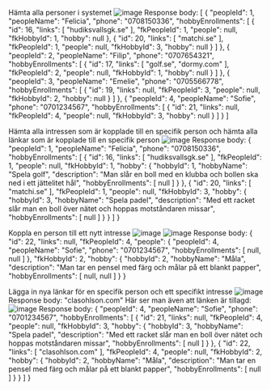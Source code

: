 Hämta alla personer i systemet
![image](https://github.com/feliciamuller/HobbiesAPI/assets/144246541/f529b121-3931-49df-bad4-8285b88dd6c6)
Response body: 
[
  {
    "peopleId": 1,
    "peopleName": "Felicia",
    "phone": "0708150336",
    "hobbyEnrollments": [
      {
        "id": 16,
        "links": [
          "hudiksvallsgk.se"
        ],
        "fkPeopleId": 1,
        "people": null,
        "fkHobbyId": 1,
        "hobby": null
      },
      {
        "id": 20,
        "links": [
          "matchi.se"
        ],
        "fkPeopleId": 1,
        "people": null,
        "fkHobbyId": 3,
        "hobby": null
      }
    ]
  },
  {
    "peopleId": 2,
    "peopleName": "Filip",
    "phone": "0707654321",
    "hobbyEnrollments": [
      {
        "id": 17,
        "links": [
          "golf.se",
          "dormy.com"
        ],
        "fkPeopleId": 2,
        "people": null,
        "fkHobbyId": 1,
        "hobby": null
      }
    ]
  },
  {
    "peopleId": 3,
    "peopleName": "Emelie",
    "phone": "0705566778",
    "hobbyEnrollments": [
      {
        "id": 19,
        "links": null,
        "fkPeopleId": 3,
        "people": null,
        "fkHobbyId": 2,
        "hobby": null
      }
    ]
  },
  {
    "peopleId": 4,
    "peopleName": "Sofie",
    "phone": "0701234567",
    "hobbyEnrollments": [
      {
        "id": 21,
        "links": null,
        "fkPeopleId": 4,
        "people": null,
        "fkHobbyId": 3,
        "hobby": null
      }
    ]
  }
]

Hämta alla intressen som är kopplade till en specifik person och hämta alla länkar som är kopplade till en specifik person
![image](https://github.com/feliciamuller/HobbiesAPI/assets/144246541/06e9e1ea-904f-4397-b34d-5370256fa87f)
Response body:
{
  "peopleId": 1,
  "peopleName": "Felicia",
  "phone": "0708150336",
  "hobbyEnrollments": [
    {
      "id": 16,
      "links": [
        "hudiksvallsgk.se"
      ],
      "fkPeopleId": 1,
      "people": null,
      "fkHobbyId": 1,
      "hobby": {
        "hobbyId": 1,
        "hobbyName": "Spela golf",
        "description": "Man slår en boll med en klubba och bollen ska ned i ett jättelitet hål",
        "hobbyEnrollments": [
          null
        ]
      }
    },
    {
      "id": 20,
      "links": [
        "matchi.se"
      ],
      "fkPeopleId": 1,
      "people": null,
      "fkHobbyId": 3,
      "hobby": {
        "hobbyId": 3,
        "hobbyName": "Spela padel",
        "description": "Med ett racket slår man en boll över nätet och hoppas motståndaren missar",
        "hobbyEnrollments": [
          null
        ]
      }
    }
  ]
}

Koppla en person till ett nytt intresse
![image](https://github.com/feliciamuller/HobbiesAPI/assets/144246541/0e3d083e-6800-4e69-96fb-d612d82e1aaf)
![image](https://github.com/feliciamuller/HobbiesAPI/assets/144246541/46e1d74e-574a-4bb6-a68e-9adbfaa0a552)
Response body:
{
  "id": 22,
  "links": null,
  "fkPeopleId": 4,
  "people": {
    "peopleId": 4,
    "peopleName": "Sofie",
    "phone": "0701234567",
    "hobbyEnrollments": [
      null,
      null
    ]
  },
  "fkHobbyId": 2,
  "hobby": {
    "hobbyId": 2,
    "hobbyName": "Måla",
    "description": "Man tar en pensel med färg och målar på ett blankt papper",
    "hobbyEnrollments": [
      null,
      null
    ]
  }
}


Lägga in nya länkar för en specifik person och ett specifikt intresse
![image](https://github.com/feliciamuller/HobbiesAPI/assets/144246541/caa5b5a4-ed16-4377-be7b-89f555322a0e)
Response body:
"clasohlson.com"
Här ser man även att länken är tillagd:
![image](https://github.com/feliciamuller/HobbiesAPI/assets/144246541/d28cc974-ed34-4919-9be3-3c064efd21ad)
Response body:
{
  "peopleId": 4,
  "peopleName": "Sofie",
  "phone": "0701234567",
  "hobbyEnrollments": [
    {
      "id": 21,
      "links": null,
      "fkPeopleId": 4,
      "people": null,
      "fkHobbyId": 3,
      "hobby": {
        "hobbyId": 3,
        "hobbyName": "Spela padel",
        "description": "Med ett racket slår man en boll över nätet och hoppas motståndaren missar",
        "hobbyEnrollments": [
          null
        ]
      }
    },
    {
      "id": 22,
      "links": [
        "clasohlson.com"
      ],
      "fkPeopleId": 4,
      "people": null,
      "fkHobbyId": 2,
      "hobby": {
        "hobbyId": 2,
        "hobbyName": "Måla",
        "description": "Man tar en pensel med färg och målar på ett blankt papper",
        "hobbyEnrollments": [
          null
        ]
      }
    }
  ]
}
